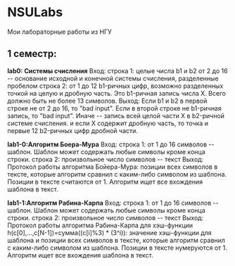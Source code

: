 # NSULabs
Мои лабораторные работы из НГУ

1 семестр:
------------------------------------------------------------------------------------------------------------------------------------------------------------------
  **lab0: Системы счисления**
    Вход:
      строка 1:
        целые числа b1 и b2 от 2 до 16 -- основание исходной и конечной системы счисления, разделенные пробелом
      строка 2:
        от 1 до 12 b1-ричных цифр, возможно разделенных точкой на целую и дробную часть. Это b1-ричная запись числа X. Всего должно быть не более 13 символов.
    Выход:
      Если b1 и b2 в первой строке не от 2 до 16, то "bad input".
	    Если в второй строке не b1-ричная запись, то "bad input".
	    Иначе -- запись всей целой части X в b2-ричной системе счисления.
	    и если X содержит дробную часть, то точка и первые 12 b2-ричных цифр дробной части.
        
  **lab1-0:Алгоритм Боера-Мура**
    Вход:
      строка 1:
        от 1 до 16 символов -- шаблон. Шаблон может содержать любые символы кроме конца строки.
      строкa 2: 
        произвольное число символов -- текст
    Выход:
      Протокол работы алгоритма Бойера-Мура: позиции всех символов в тексте, которые алгоритм сравнил с каким-либо символом из шаблона.
      Позиции в тексте считаются от 1. Алгоритм ищет все вхождения шаблона в текст.

  **lab1-1:Алгоритм Рабина-Карпа**
    Вход:
      строка 1:
        от 1 до 16 символов -- шаблон. Шаблон может содержать любые символы кроме конца строки.
      строкa 2: 
        произвольное число символов -- текст
    Выход:
       Протокол работы алгоритма Рабина-Карпа для хэш-функции h(c[0],...,c[N-1])=сумма((c[i]%3) * (3^i)): значение хэш-функции для шаблона и
       позиции всех символов в тексте, которые алгоритм сравнил с каким-либо символом из шаблона. Позиции в тексте нумеруются от 1.
       Алгоритм ищет все вхождения шаблона в текст.
